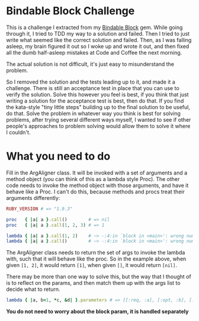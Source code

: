 # Bindable Block Challenge

This is a challenge I extracted from my [Bindable Block](https://github.com/JoshCheek/bindable_block) gem.
While going through it, I tried to TDD my way to a solution and failed. Then I tried to just write what
seemed like the correct solution and failed. Then, as I was falling asleep, my brain figured it out so
I woke up and wrote it out, and then fixed all the dumb half-asleep mistakes at Code and Coffee the
next morning.

The actual solution is not difficult, it's just easy to misunderstand the problem.

So I removed the solution and the tests leading up to it, and made it a challenge. There is still an
acceptance test in place that you can use to verify the solution. Solve this however you feel is best,
if you think that just writing a solution for the acceptance test is best, then do that. If you find
the kata-style "tiny little steps" building up to the final solution to be useful, do that. Solve the
problem in whatever way you think is best for solving problems, after trying several
different ways myself, I wanted to see if other people's approaches to problem solving would
allow them to solve it where I couldn't.


# What you need to do

Fill in the ArgAligner class. It will be invoked with a set of arguments and a method
object (you can think of this as a lambda style Proc). The other code needs to invoke the
method object with those arguments, and have it behave like a Proc. I can't do this,
because methods and procs treat their arguments differently:

```ruby
RUBY_VERSION # => "1.9.3"

proc   { |a| a }.call()        # => nil
proc   { |a| a }.call(1, 2, 3) # => 1

lambda { |a| a }.call(1, 2)    # ~> -:4:in `block in <main>': wrong number of arguments (2 for 1) (ArgumentError)
lambda { |a| a }.call()        # ~> -:4:in `block in <main>': wrong number of arguments (0 for 1) (ArgumentError)
```

The ArgAligner class needs to return the set of args to invoke the lambda with,
such that it will behave like the proc. So in the example above, when given `[1, 2]`,
it would return `[1]`, when given `[]`, it would return `[nil]`.

There may be more than one way to solve this, but the way that I thought of is to
reflect on the params, and then match them up with the args list to decide what to return.

```ruby
lambda { |a, b=1, *c, &d| }.parameters # => [[:req, :a], [:opt, :b], [:rest, :c], [:block, :d]]
```


**You do not need to worry about the block param, it is handled separately**
